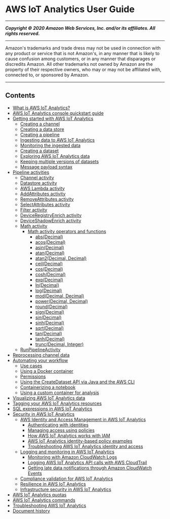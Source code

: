 # AWS IoT Analytics User Guide

-----
*****Copyright &copy; 2020 Amazon Web Services, Inc. and/or its affiliates. All rights reserved.*****

-----
Amazon's trademarks and trade dress may not be used in 
     connection with any product or service that is not Amazon's, 
     in any manner that is likely to cause confusion among customers, 
     or in any manner that disparages or discredits Amazon. All other 
     trademarks not owned by Amazon are the property of their respective
     owners, who may or may not be affiliated with, connected to, or 
     sponsored by Amazon.

-----
## Contents
+ [What is AWS IoT Analytics?](welcome.md)
+ [AWS IoT Analytics console quickstart guide](quickstart.md)
+ [Getting started with AWS IoT Analytics](getting-started.md)
   + [Creating a channel](create-channel.md)
   + [Creating a data store](create-data-store.md)
   + [Creating a pipeline](create-pipeline.md)
   + [Ingesting data to AWS IoT Analytics](ingest-data.md)
   + [Monitoring the ingested data](monitor-data.md)
   + [Creating a dataset](create-dataset.md)
   + [Exploring AWS IoT Analytics data](explore-data.md)
   + [Keeping multiple versions of datasets](dataset-versions.md)
   + [Message payload syntax](payload-syntax.md)
+ [Pipeline activities](pipeline-activities.md)
   + [Channel activity](pipeline-activities-channel.md)
   + [Datastore activity](pipeline-activities-datastore.md)
   + [AWS Lambda activity](pipeline-activities-lambda.md)
   + [AddAttributes activity](pipeline-activities-add-attributes.md)
   + [RemoveAttributes activity](pipeline-activities.removeattributes.md)
   + [SelectAttributes activity](pipeline-activities-selectattributes.md)
   + [Filter activity](pipeline-activities-filter.md)
   + [DeviceRegistryEnrich activity](pipeline-activities-deviceregistryenrich.md)
   + [DeviceShadowEnrich activity](pipeline-activities-deviceshadowenrich.md)
   + [Math activity](pipeline-activities-math.md)
      + [Math activity operators and functions](math-operators-functions.md)
         + [abs(Decimal)](math-abs.md)
         + [acos(Decimal)](math-acos.md)
         + [asin(Decimal)](math-asin.md)
         + [atan(Decimal)](math-atan.md)
         + [atan2(Decimal, Decimal)](math-atan2.md)
         + [ceil(Decimal)](math-ceil.md)
         + [cos(Decimal)](math-cos.md)
         + [cosh(Decimal)](math-cosh.md)
         + [exp(Decimal)](math-exp.md)
         + [ln(Decimal)](math-ln.md)
         + [log(Decimal)](math-log.md)
         + [mod(Decimal, Decimal)](math-mod.md)
         + [power(Decimal, Decimal)](math-power.md)
         + [round(Decimal)](math-round.md)
         + [sign(Decimal)](math-sign.md)
         + [sin(Decimal)](math-sin.md)
         + [sinh(Decimal)](math-sinh.md)
         + [sqrt(Decimal)](math-sqrt.md)
         + [tan(Decimal)](math-tan.md)
         + [tanh(Decimal)](math-tanh.md)
         + [trunc(Decimal, Integer)](math-trunc.md)
   + [RunPipelineActivity](run-pipeline-activity.md)
+ [Reprocessing channel data](reprocessing.md)
+ [Automating your workflow](automate.md)
   + [Use cases](automate-use-cases.md)
   + [Using a Docker container](automate-proceed.md)
   + [Permissions](automate-permissions.md)
   + [Using the CreateDataset API via Java and the AWS CLI](automate-create-dataset.md)
   + [Containerizing a notebook](automate-containerize.md)
   + [Using a custom container for analysis](automate-custom-container.md)
+ [Visualizing AWS IoT Analytics data](data-visualization.md)
+ [Tagging your AWS IoT Analytics resources](tagging.md)
+ [SQL expressions in AWS IoT Analytics](sql-support.md)
+ [Security in AWS IoT Analytics](security.md)
   + [AWS Identity and Access Management in AWS IoT Analytics](security-iam.md)
      + [Authenticating with identities](iam-authentication.md)
      + [Managing access using policies](iam-access-management.md)
      + [How AWS IoT Analytics works with IAM](work-with-iam.md)
      + [AWS IoT Analytics identity-based policy examples](iam-policy-examples.md)
      + [Troubleshooting AWS IoT Analytics identity and access](iam-troubleshoot.md)
   + [Logging and monitoring in AWS IoT Analytics](monitoring.md)
      + [Monitoring with Amazon CloudWatch Logs](cloudwatch.md)
      + [Logging AWS IoT Analytics API calls with AWS CloudTrail](cloudtrail.md)
      + [Getting late data notifications through Amazon CloudWatch Events](late-data-notification.md)
   + [Compliance validation for AWS IoT Analytics](iotanalytics-compliance.md)
   + [Resilience in AWS IoT Analytics](iotanalytics-resilience.md)
   + [Infrastructure security in AWS IoT Analytics](iotanalytics-infrastructure-security.md)
+ [AWS IoT Analytics quotas](limits.md)
+ [AWS IoT Analytics commands](api.md)
+ [Troubleshooting AWS IoT Analytics](troubleshoot.md)
+ [Document history](doc-history.md)